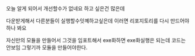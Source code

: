 오늘 알게 되어서 개선할수가 없네요 하고 싶은건 많은데

다운받게해서 다른분들이 실행할수잇꼐하고싶은데
이러면 리포지토리를 다시 만드어야하나 봐요

자신만의 모듈을 만들어서 그것을 임포트해서 exe화하면 
exe화실행은 되는데 코드는 안보임 그렇기까 모듈을 만들어야한다.
